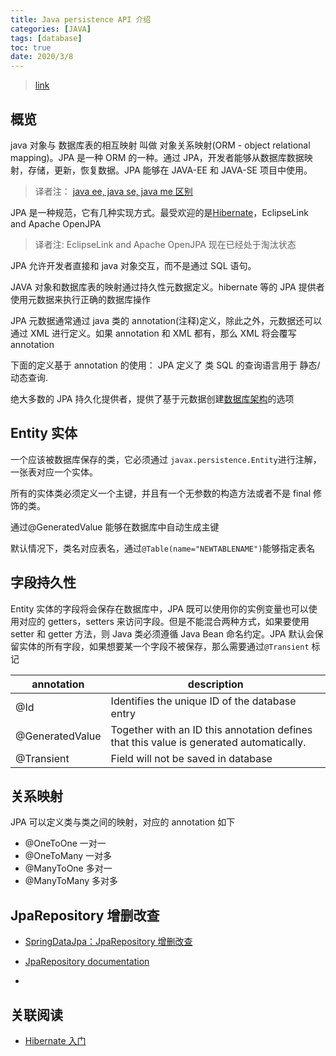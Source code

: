 ```yaml
---
title: Java persistence API 介绍
categories: [JAVA]
tags: [database]
toc: true
date: 2020/3/8
---
```


> [link](https://www.vogella.com/tutorials/JavaPersistenceAPI/article.html#jpaintro)

## 概览

java 对象与 数据库表的相互映射 叫做 对象关系映射(ORM - object relational mapping)。JPA 是一种 ORM 的一种。通过 JPA，开发者能够从数据库数据映射，存储，更新，恢复数据。JPA 能够在 JAVA-EE 和 JAVA-SE 项目中使用。

> 译者注： [java ee, java se, java me 区别](https://www.zhihu.com/question/31455874)

JPA 是一种规范，它有几种实现方式。最受欢迎的是[Hibernate](https://hibernate.org/)，EclipseLink and Apache OpenJPA

> 译者注: EclipseLink and Apache OpenJPA 现在已经处于淘汰状态

JPA 允许开发者直接和 java 对象交互，而不是通过 SQL 语句。

JAVA 对象和数据库表的映射通过持久性元数据定义。hibernate 等的 JPA 提供者使用元数据来执行正确的数据库操作

JPA 元数据通常通过 java 类的 annotation(注释)定义，除此之外，元数据还可以通过 XML 进行定义。如果 annotation 和 XML 都有，那么 XML 将会覆写 annotation

下面的定义基于 annotation 的使用：
JPA 定义了 类 SQL 的查询语言用于 静态/动态查询.

绝大多数的 JPA 持久化提供者，提供了基于元数据创建[数据库架构](https://en.wikipedia.org/wiki/Database_schema)的选项

## Entity 实体

一个应该被数据库保存的类，它必须通过 `javax.persistence.Entity`进行注解，一张表对应一个实体。

所有的实体类必须定义一个主键，并且有一个无参数的构造方法或者不是 final 修饰的类。

通过@GeneratedValue 能够在数据库中自动生成主键

默认情况下，类名对应表名，通过`@Table(name="NEWTABLENAME")`能够指定表名

## 字段持久性

Entity 实体的字段将会保存在数据库中，JPA 既可以使用你的实例变量也可以使用对应的 getters，setters 来访问字段。但是不能混合两种方式，如果要使用 setter 和 getter 方法，则 Java 类必须遵循 Java Bean 命名约定。JPA 默认会保留实体的所有字段，如果想要某一个字段不被保存，那么需要通过`@Transient` 标记

| annotation      | description                                                                             |
| --------------- | --------------------------------------------------------------------------------------- |
| @Id             | Identifies the unique ID of the database entry                                          |
| @GeneratedValue | Together with an ID this annotation defines that this value is generated automatically. |
| @Transient      | Field will not be saved in database                                                     |

## 关系映射

JPA 可以定义类与类之间的映射，对应的 annotation 如下

- @OneToOne 一对一
- @OneToMany 一对多
- @ManyToOne 多对一
- @ManyToMany 多对多

## JpaRepository 增删改查

- [SpringDataJpa：JpaRepository 增删改查](https://blog.csdn.net/fly910905/article/details/78557110)

- [JpaRepository documentation](https://docs.spring.io/spring-data/jpa/docs/current/api/org/springframework/data/jpa/repository/JpaRepository.html)

*

## 关联阅读

- [Hibernate 入门](https://hibernate.org/orm/documentation/getting-started/)

